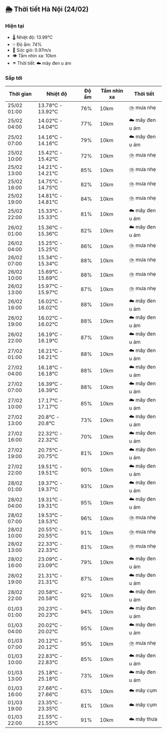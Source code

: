 ## 🌦️ Thời tiết Hà Nội (24/02)

### Hiện tại

- 🌡️ Nhiệt độ: 13.99℃
- 💦 Độ ẩm: 74%
- 💨 Sức gió: 0.97m/s
- 👁️ Tầm nhìn xa: 10km
- ☂️ Thời tiết: ☁️ mây đen u ám

### Sắp tới

| Thời gian | Nhiệt độ | Độ ẩm | Tầm nhìn xa | Thời tiết |
| --- | --- | --- | --- | --- |
| 25/02 01:00 | 13.78℃ - 13.92℃ | 76% | 10km | ⛈️ mưa nhẹ |
| 25/02 04:00 | 14.02℃ - 14.04℃ | 77% | 10km | ☁️ mây đen u ám |
| 25/02 07:00 | 14.16℃ - 14.16℃ | 79% | 10km | ☁️ mây đen u ám |
| 25/02 10:00 | 15.42℃ - 15.42℃ | 72% | 10km | ⛈️ mưa nhẹ |
| 25/02 13:00 | 14.21℃ - 14.21℃ | 85% | 10km | ⛈️ mưa nhẹ |
| 25/02 16:00 | 14.75℃ - 14.75℃ | 82% | 10km | ⛈️ mưa nhẹ |
| 25/02 19:00 | 14.81℃ - 14.81℃ | 84% | 10km | ⛈️ mưa nhẹ |
| 25/02 22:00 | 15.33℃ - 15.33℃ | 81% | 10km | ☁️ mây đen u ám |
| 26/02 01:00 | 15.36℃ - 15.36℃ | 82% | 10km | ☁️ mây đen u ám |
| 26/02 04:00 | 15.25℃ - 15.25℃ | 86% | 10km | ⛈️ mưa nhẹ |
| 26/02 07:00 | 15.34℃ - 15.34℃ | 88% | 10km | ⛈️ mưa nhẹ |
| 26/02 10:00 | 15.69℃ - 15.69℃ | 88% | 10km | ⛈️ mưa nhẹ |
| 26/02 13:00 | 15.97℃ - 15.97℃ | 87% | 10km | ⛈️ mưa nhẹ |
| 26/02 16:00 | 16.02℃ - 16.02℃ | 88% | 10km | ☁️ mây đen u ám |
| 26/02 19:00 | 16.02℃ - 16.02℃ | 88% | 10km | ☁️ mây đen u ám |
| 26/02 22:00 | 16.19℃ - 16.19℃ | 87% | 10km | ☁️ mây đen u ám |
| 27/02 01:00 | 16.21℃ - 16.21℃ | 88% | 10km | ☁️ mây đen u ám |
| 27/02 04:00 | 16.18℃ - 16.18℃ | 88% | 10km | ☁️ mây đen u ám |
| 27/02 07:00 | 16.39℃ - 16.39℃ | 88% | 10km | ☁️ mây đen u ám |
| 27/02 10:00 | 17.17℃ - 17.17℃ | 85% | 10km | ☁️ mây đen u ám |
| 27/02 13:00 | 20.8℃ - 20.8℃ | 73% | 10km | ☁️ mây đen u ám |
| 27/02 16:00 | 22.32℃ - 22.32℃ | 70% | 10km | ☁️ mây đen u ám |
| 27/02 19:00 | 20.75℃ - 20.75℃ | 81% | 10km | ☁️ mây đen u ám |
| 27/02 22:00 | 19.51℃ - 19.51℃ | 90% | 10km | ☁️ mây đen u ám |
| 28/02 01:00 | 19.37℃ - 19.37℃ | 93% | 10km | ☁️ mây đen u ám |
| 28/02 04:00 | 19.31℃ - 19.31℃ | 95% | 10km | ☁️ mây đen u ám |
| 28/02 07:00 | 19.53℃ - 19.53℃ | 96% | 10km | ⛈️ mưa nhẹ |
| 28/02 10:00 | 20.55℃ - 20.55℃ | 91% | 10km | ⛈️ mưa nhẹ |
| 28/02 13:00 | 22.33℃ - 22.33℃ | 81% | 10km | ⛈️ mưa nhẹ |
| 28/02 16:00 | 23.09℃ - 23.09℃ | 79% | 10km | ☁️ mây đen u ám |
| 28/02 19:00 | 21.31℃ - 21.31℃ | 87% | 10km | ☁️ mây đen u ám |
| 28/02 22:00 | 20.58℃ - 20.58℃ | 92% | 10km | ☁️ mây đen u ám |
| 01/03 01:00 | 20.23℃ - 20.23℃ | 94% | 10km | ☁️ mây đen u ám |
| 01/03 04:00 | 20.02℃ - 20.02℃ | 95% | 10km | ☁️ mây đen u ám |
| 01/03 07:00 | 20.12℃ - 20.12℃ | 95% | 10km | ⛈️ mưa nhẹ |
| 01/03 10:00 | 22.83℃ - 22.83℃ | 85% | 10km | ☁️ mây đen u ám |
| 01/03 13:00 | 25.18℃ - 25.18℃ | 73% | 10km | ☁️ mây đen u ám |
| 01/03 16:00 | 27.66℃ - 27.66℃ | 63% | 10km | ☁️ mây cụm |
| 01/03 19:00 | 23.35℃ - 23.35℃ | 81% | 10km | ☁️ mây cụm |
| 01/03 22:00 | 21.55℃ - 21.55℃ | 91% | 10km | ☁️ mây thưa |
